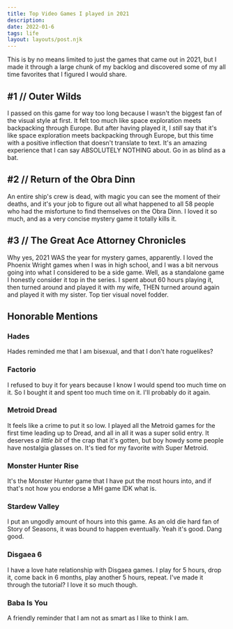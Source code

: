 ```yaml
---
title: Top Video Games I played in 2021
description: 
date: 2022-01-6
tags: life
layout: layouts/post.njk
---
```


This is by no means limited to just the games that came out in 2021, but I made it through a large chunk of my backlog and discovered some of my all time favorites that I figured I would share.

## #1 // Outer Wilds
I passed on this game for way too long because I wasn't the biggest fan of the visual style at first. It felt too much like space exploration meets backpacking through Europe. But after having played it, I *still* say that it's like space exploration meets backpacking through Europe, but this time with a positive inflection that doesn't translate to text. It's an amazing experience that I can say ABSOLUTELY NOTHING about. Go in as blind as a bat.

## #2 // Return of the Obra Dinn
An entire ship's crew is dead, with magic you can see the moment of their deaths, and it's your job to figure out all what happened to all 58 people who had the misfortune to find themselves on the Obra Dinn. I loved it so much, and as a very concise mystery game it totally kills it.

## #3 // The Great Ace Attorney Chronicles
Why yes, 2021 WAS the year for mystery games, apparently. I loved the Phoenix Wright games when I was in high school, and I was a bit nervous going into what I considered to be a side game. Well, as a standalone game I honestly consider it top in the series. I spent about 60 hours playing it, then turned around and played it with my wife, THEN turned around again and played it with my sister. Top tier visual novel fodder.

## Honorable Mentions

### Hades
Hades reminded me that I am bisexual, and that I don't hate roguelikes?

### Factorio
I refused to buy it for years because I know I would spend too much time on it. So I bought it and spent too much time on it. I'll probably do it again.

### Metroid Dread
It feels like a crime to put it so low. I played all the Metroid games for the first time leading up to Dread, and all in all it was a super solid entry. It deserves *a little bit* of the crap that it's gotten, but boy howdy some people have nostalgia glasses on. It's tied for my favorite with Super Metroid.

### Monster Hunter Rise
It's the Monster Hunter game that I have put the most hours into, and if that's not how you endorse a MH game IDK what is.

### Stardew Valley
I put an ungodly amount of hours into this game. As an old die hard fan of Story of Seasons, it was bound to happen eventually. Yeah it's good. Dang good.

### Disgaea 6
I have a love hate relationship with Disgaea games. I play for 5 hours, drop it, come back in 6 months, play another 5 hours, repeat. I've made it through the tutorial? I love it so much though.

### Baba Is You
A friendly reminder that I am not as smart as I like to think I am.
